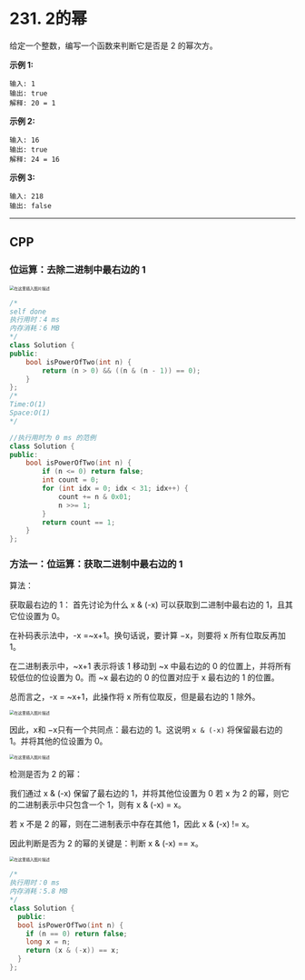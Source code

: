 # 231. 2的幂

给定一个整数，编写一个函数来判断它是否是 2 的幂次方。

**示例 1:**

```
输入: 1
输出: true
解释: 20 = 1
```

**示例 2:**

```
输入: 16
输出: true
解释: 24 = 16
```

**示例 3:**

```
输入: 218
输出: false
```

***

## CPP

### 位运算：去除二进制中最右边的 1

<img src="https://pic.leetcode-cn.com/d52e813c1e66e44c9213fb2cfefad024daf23bb91a4dc1cfbab9b1f4fd8cdbde-file_1578972895664" alt="在这里插入图片描述" style="zoom: 50%;" />

```cpp
/*
self done
执行用时：4 ms
内存消耗：6 MB
*/
class Solution {
public:
    bool isPowerOfTwo(int n) {
        return (n > 0) && ((n & (n - 1)) == 0);
    }
};
/*
Time:O(1)
Space:O(1)
*/
```



```cpp
//执行用时为 0 ms 的范例
class Solution {
public:
    bool isPowerOfTwo(int n) {
        if (n <= 0) return false;
        int count = 0;
        for (int idx = 0; idx < 31; idx++) {
            count += n & 0x01;
            n >>= 1;
        }
        return count == 1;
    }
};
```





### 方法一：位运算：获取二进制中最右边的 1

算法：

获取最右边的 1：
首先讨论为什么 x & (-x) 可以获取到二进制中最右边的 1，且其它位设置为 0。

在补码表示法中，-x =~x+1。换句话说，要计算 −x，则要将 x 所有位取反再加 1。

在二进制表示中，~x+1 表示将该 1 移动到 ~x 中最右边的 0 的位置上，并将所有较低位的位设置为 0。而 ~x 最右边的 0 的位置对应于 x 最右边的 1 的位置。

总而言之，-x = ~x+1，此操作将 x 所有位取反，但是最右边的 1 除外。

<img src="https://pic.leetcode-cn.com/7e75ee7058fc41c71ee811dc76c885b1b7f46088fe947aede0cf64b44ff676be-file_1578972895656" alt="在这里插入图片描述" style="zoom:50%;" />

因此，x和 −x只有一个共同点：最右边的 1。这说明 `x & (-x)` 将保留最右边的 1。并将其他的位设置为 0。

<img src="https://pic.leetcode-cn.com/a76c49d03c991d7aa1c07ac86f10e11769791c6b1d302f0b9fef35784df1e3b1-file_1578972895675" alt="在这里插入图片描述" style="zoom:50%;" />

检测是否为 2 的幂：

我们通过 x & (-x) 保留了最右边的 1，并将其他位设置为 0 若 x 为 2 的幂，则它的二进制表示中只包含一个 1，则有 x & (-x) = x。

若 x 不是 2 的幂，则在二进制表示中存在其他 1，因此 x & (-x) != x。

因此判断是否为 2 的幂的关键是：判断 x & (-x) == x。

<img src="https://pic.leetcode-cn.com/09b70f985dc27c184181119ea52c7a8ece71519d44c130094b41863e2821a0ec-file_1578972895611" alt="在这里插入图片描述" style="zoom:50%;" />

```cpp
/*
执行用时：0 ms
内存消耗：5.8 MB
*/
class Solution {
  public:
  bool isPowerOfTwo(int n) {
    if (n == 0) return false;
    long x = n;
    return (x & (-x)) == x;
  }
};
```

